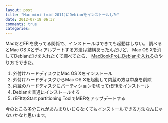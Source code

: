 ```yaml
---
layout: post
title: "Mac mini (mid 2011)にDebianをインストールした"
date: 2012-07-18 06:37
comments: true
categories:
---
```


MacだとEFIを使ってる関係で、インストールはできても起動はしない。
調べるとMac OS Xとディアルブートする方法は結構あったんだけど、
Mac OS Xを消してDebianだけを入れたくて調べてたら、
[MacBookProにDebianを入れる](http://blog.htlab.net/2012/07/04/macbookpro-debian)のやり方でできた。

1. 外付けハードディスクにMac OS Xをインストール
2. 外付けハードディスクからMac OS Xを起動して内蔵の方は中身を削除
3. 内蔵のハードディスクにパーティションを切って[rEFIt](http://refit.sourceforge.net/)をインストール
4. Debianを普通にインストールする
5. rEFItのStart partitioning ToolでMBRをアップデートする

今のところ多分これがあんまりいじらなくてもインストールできる方法なんじゃないかなと思います。
